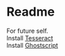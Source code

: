 # Readme

For future self.  
Install [Tesseract](https://github.com/UB-Mannheim/tesseract/wiki)  
Install [Ghostscript](https://www.ghostscript.com/download/gsdnld.html)
